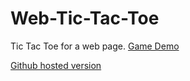 # Web-Tic-Tac-Toe
Tic Tac Toe for a web page.
[Game Demo](http://www.thevideogamevillage.com/projects.php?proj=jstic)

[Github hosted version](https://ryandw11.github.io/Web-Tic-Tac-Toe)
